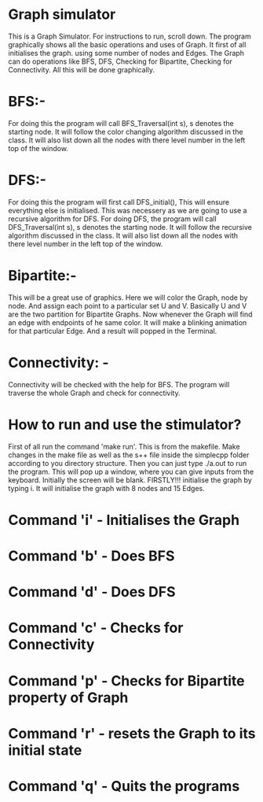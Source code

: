 # Graph simulator
This is a Graph Simulator. For instructions to run, scroll down.
The program graphically shows all the basic operations and uses of Graph. It first of all initialises the graph. using some number of nodes and Edges.
The Graph can do operations like BFS, DFS, Checking for Bipartite, Checking for Connectivity. All this will be done graphically.
# BFS:-
For doing this the program will call BFS_Traversal(int s), s denotes the starting node. It will follow the color changing algorithm discussed in the class. It will also list down all the nodes with there level number in the left top of the window.
# DFS:-
For doing this the program will first call DFS_initial(), This will ensure everything else is initialised. This was necessery as we are going to use a recursive algorithm for DFS. For doing DFS, the program will call DFS_Traversal(int s), s denotes the starting node. It will follow the recursive algorithm discussed in the class. It will also list down all the nodes with there level number in the left top of the window.
# Bipartite:-
This will be a great use of graphics. Here we will color the Graph, node by node. And assign each point to a particular set U and V. Basically U and V are the two partition for Bipartite Graphs. Now whenever the Graph will find an edge with endpoints of he same color. It will make a blinking animation for that particular Edge. And a result will popped in the Terminal.
# Connectivity: -
Connectivity will be checked with the help for BFS. The program will traverse the whole Graph and check for connectivity.



# How to run and use the stimulator?
First of all run the command 'make run'. This is from the makefile.
Make changes in the make file as well as the s++ file inside the simplecpp folder according to you directory structure.
Then you can just type ./a.out to run the program.
This will pop up a window, where you can give inputs from the keyboard.
Initially the screen will be blank. 
FIRSTLY!!! initialise the graph by typing i.
It will initialise the graph with 8 nodes and 15 Edges. 
# Command 'i' - Initialises the Graph
# Command 'b' - Does BFS
# Command 'd' - Does DFS
# Command 'c' - Checks for Connectivity
# Command 'p' - Checks for Bipartite property of Graph
# Command 'r' - resets the Graph to its initial state
# Command 'q' - Quits the programs
